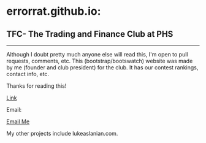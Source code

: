 # errorrat.github.io: 
## TFC- The Trading and Finance Club at PHS

***

Although I doubt pretty much anyone else will read this, I'm open to pull requests, comments, etc. This (bootstrap/bootswatch)
website was made by me (founder and club president) for the club. It has our contest rankings, contact info, etc.

Thanks for reading this!


[Link](errorrat.github.io)

Email:

<a href="mailto:luke@lukeaslanian.com">Email Me</a> 

My other projects include lukeaslanian.com.
